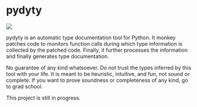 # pydyty

![](https://travis-ci.org/davidan1981/pydyty.svg?branch=master)

pydyty is an automatic type documentation tool for Python. It monkey patches
code to monitors function calls during which type information is collected
by the patched code. Finally, it further processes the information and
finally generates type documentation.

No guarantee of any kind whatsoever. Do not trust the types inferred by this
tool with your life. It is meant to be heuristic, intuitive, and fun, not
sound or complete. If you want to prove soundness or completeness of any
kind, go to grad school.

This project is still in progress.
